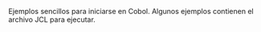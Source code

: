 Ejemplos sencillos para iniciarse en Cobol. Algunos ejemplos contienen el archivo JCL para ejecutar.

